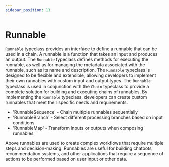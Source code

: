 ```yaml
---
sidebar_position: 13
---
```


# Runnable

`Runnable` typeclass provides an interface to define a runnable that can be used in a chain. A runnable is a function that takes an input and produces an output. The `Runnable` typeclass defines methods for executing the runnable, as well as for managing the metadata associated with the runnable, such as its name and description.
The `Runnable` typeclass is designed to be flexible and extensible, allowing developers to implement their own runnables with custom input and output types. The `Runnable` typeclass is used in conjunction with the `Chain` typeclass to provide a complete solution for building and executing chains of runnables. By implementing the `Runnable` typeclass, developers can create custom runnables that meet their specific needs and requirements.

* 'RunnableSequence' - Chain multiple runnables sequentially
* 'RunnableBranch' - Select different processing branches based on input conditions
* 'RunnableMap' - Transform inputs or outputs when composing runnables

Above runnables are used to create complex workflows that require multiple steps and decision-making. Runnables are useful for building chatbots, recommendation systems, and other applications that require a sequence of actions to be performed based on user input or other data.
